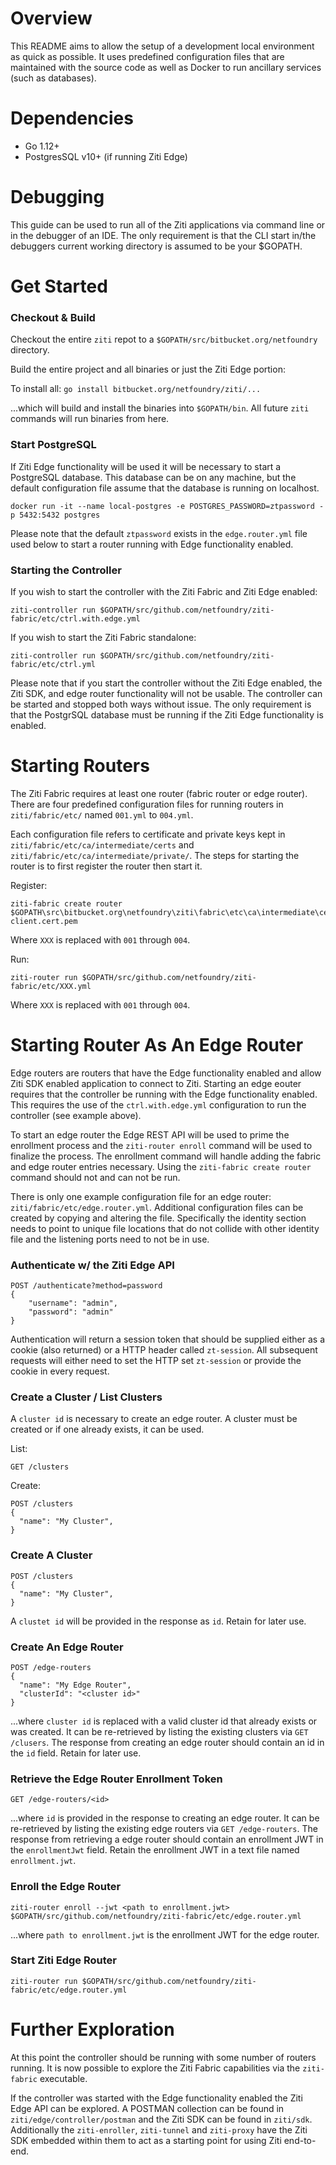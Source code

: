 # Overview

This README aims to allow the setup of a development local environment as quick as possible. It uses predefined
configuration files that are maintained with the source code as well as Docker to run ancillary services (such as 
databases).

# Dependencies

- Go 1.12+
- PostgresSQL v10+ (if running Ziti Edge)


# Debugging

This guide can be used to run all of the Ziti applications via command line or in the debugger of an IDE. The only
requirement is that the CLI start in/the debuggers current working directory is assumed to be your $GOPATH.


# Get Started

### Checkout & Build

Checkout the entire `ziti` repot to a `$GOPATH/src/bitbucket.org/netfoundry` directory.

Build the entire project and all binaries or just the Ziti Edge portion:

To install all: ```go install bitbucket.org/netfoundry/ziti/...```

...which will build and install the binaries into `$GOPATH/bin`. All future `ziti` commands will run binaries from here.

### Start PostgreSQL

If Ziti Edge functionality will be used it will be necessary to start a PostgreSQL database. This database can be on
any machine, but the default configuration file assume that the database is running on localhost.

```
docker run -it --name local-postgres -e POSTGRES_PASSWORD=ztpassword -p 5432:5432 postgres
```

Please note that the default `ztpassword` exists in the `edge.router.yml` file used below to start a router 
running with Edge functionality enabled.

### Starting the Controller

If you wish to start the controller with the Ziti Fabric and Ziti Edge enabled:

```
ziti-controller run $GOPATH/src/github.com/netfoundry/ziti-fabric/etc/ctrl.with.edge.yml
```


If you wish to start the Ziti Fabric standalone:

```
ziti-controller run $GOPATH/src/github.com/netfoundry/ziti-fabric/etc/ctrl.yml
```

Please note that if you start the controller without the Ziti Edge enabled, the Ziti SDK, and edge router functionality
will not be usable. The controller can be started and stopped both ways without issue. The only requirement is that the
PostgrSQL database must be running if the Ziti Edge functionality is enabled.


# Starting  Routers

The Ziti Fabric requires at least one router (fabric router or edge router). There are four predefined configuration files 
for running routers in `ziti/fabric/etc/` named `001.yml` to `004.yml`. 

Each configuration file refers to certificate and private keys kept in `ziti/fabric/etc/ca/intermediate/certs` and
`ziti/fabric/etc/ca/intermediate/private/`. The steps for starting the router is to first register the router then 
start it.

Register:

```
ziti-fabric create router $GOPATH\src\bitbucket.org\netfoundry\ziti\fabric\etc\ca\intermediate\certs\XXX-client.cert.pem
```

Where `XXX` is replaced with `001` through `004`.

Run:

```
ziti-router run $GOPATH/src/github.com/netfoundry/ziti-fabric/etc/XXX.yml
```

Where `XXX` is replaced with `001` through `004`.

# Starting Router As An Edge Router

Edge routers are routers that have the Edge functionality enabled and allow Ziti SDK enabled application to connect to 
Ziti. Starting an edge eouter requires that the controller be running with the Edge functionality
enabled. This requires the use of the `ctrl.with.edge.yml` configuration to run the controller (see example above).

To start an edge router the Edge REST API will be used to prime the enrollment process and the
`ziti-router enroll` command will be used to finalize the process. The enrollment command will handle adding the fabric
and edge router entries necessary. Using the `ziti-fabric create router` command should not and can not be run.


There is only one example configuration file for an edge router: 
`ziti/fabric/etc/edge.router.yml`. Additional configuration files can be created by copying and altering the
file. Specifically the identity section needs to point to unique file locations that do not collide with other identity
file and the listening ports need to not be in use.

### Authenticate w/ the Ziti Edge API

```
POST /authenticate?method=password
{
    "username": "admin",
    "password": "admin"
}
```

Authentication will return a session token that should be supplied either as a cookie (also returned) or a HTTP header
called `zt-session`. All subsequent requests will either need to set the HTTP set `zt-session` or provide the cookie in
every request.


### Create a Cluster / List Clusters

A `cluster id` is necessary to create an edge router. A cluster must be created or if one already exists, it can be used.

List:

```
GET /clusters
```

Create:

```
POST /clusters
{
  "name": "My Cluster",
}
```

### Create A Cluster

```
POST /clusters
{
  "name": "My Cluster",
}
```

A `clustet id` will be provided in the response as `id`. Retain for later use.

### Create An Edge Router
```
POST /edge-routers
{
  "name": "My Edge Router",
  "clusterId": "<cluster id>"
}
```

...where `cluster id` is replaced with a valid cluster id that already exists or was created. It can be re-retrieved by
listing the existing clusters via `GET /clusers`. The response from creating an edge router should contain an id in 
the `id` field. Retain for later use.

### Retrieve the Edge Router Enrollment Token

```
GET /edge-routers/<id>
```

...where `id` is provided in the response to creating an edge router. It can be re-retrieved by listing the existing
edge routers via `GET /edge-routers`. The response from retrieving a edge router should contain an enrollment JWT in the 
`enrollmentJwt` field. Retain the enrollment JWT in a text file named `enrollment.jwt`.

### Enroll the Edge Router

```
ziti-router enroll --jwt <path to enrollment.jwt> $GOPATH/src/github.com/netfoundry/ziti-fabric/etc/edge.router.yml
```

...where `path to enrollment.jwt` is the enrollment JWT for the edge router.

### Start Ziti Edge Router

```
ziti-router run $GOPATH/src/github.com/netfoundry/ziti-fabric/etc/edge.router.yml
```

# Further Exploration

At this point the controller should be running with some number of routers running. It is now possible
to explore the Ziti Fabric capabilities via the `ziti-fabric` executable. 

If the controller was started with the Edge
functionality enabled the Ziti Edge API can be explored. A POSTMAN collection can be found in
 `ziti/edge/controller/postman` and the Ziti SDK can be found in `ziti/sdk`. Additionally the `ziti-enroller`, `ziti-tunnel` and 
 `ziti-proxy` have the Ziti SDK embedded within them to act as a starting point for using Ziti end-to-end.
